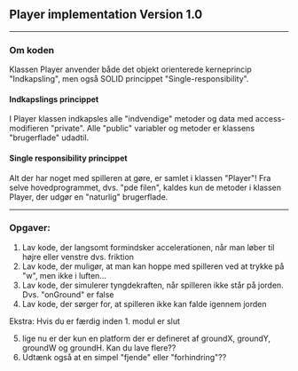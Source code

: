## Player implementation Version 1.0

-----------------------------------------------------------------------------------------------

### Om koden

Klassen Player anvender både det objekt orienterede kerneprincip "Indkapsling", men også
SOLID princippet "Single-responsibility".

#### Indkapslings princippet
I Player klassen indkapsles alle "indvendige" metoder og data med access-modifieren "private". 
Alle "public" variabler og metoder er klassens "brugerflade" udadtil.

#### Single responsibility princippet 
Alt der har noget med spilleren at gøre, er samlet i klassen "Player"!
Fra selve hovedprogrammet, dvs. "pde filen", kaldes kun de metoder i klassen Player, der udgør en "naturlig" brugerflade.

-----------------------------------------------------------------------------------------------

### Opgaver: 

1. Lav kode, der langsomt formindsker accelerationen, når man løber til højre eller venstre dvs. friktion
2. Lav kode, der muligør, at man kan hoppe med spilleren ved at trykke på "w", men ikke i luften...
3. Lav kode, der simulerer tyngdekraften, når spilleren ikke står på jorden. Dvs. "onGround" er false 
4. Lav kode, der sørger for, at spilleren ikke kan falde igennem jorden

Ekstra: Hvis du er færdig inden 1. modul er slut

5. lige nu er der kun en platform der er defineret af groundX, groundY, groundW og groundH. Kan du lave flere??  
6. Udtænk også at en simpel "fjende" eller "forhindring"??
